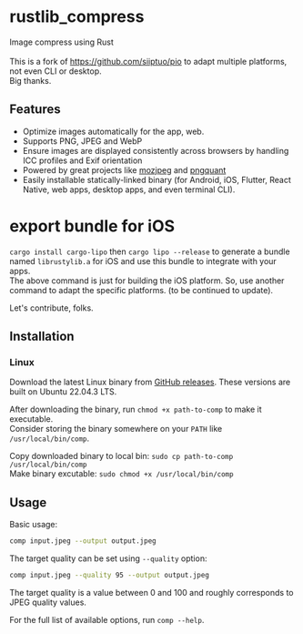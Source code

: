 # rustlib_compress
Image compress using Rust</br></br>
This is a fork of https://github.com/siiptuo/pio to adapt multiple platforms, not even CLI or desktop.</br>
Big thanks.

## Features

- Optimize images automatically for the app, web.
- Supports PNG, JPEG and WebP
- Ensure images are displayed consistently across browsers by handling ICC profiles and Exif orientation
- Powered by great projects like [mozjpeg](https://github.com/mozilla/mozjpeg) and [pngquant](https://pngquant.org/)
- Easily installable statically-linked binary (for Android, iOS, Flutter, React Native, web apps, desktop apps, and even terminal CLI).

# export bundle for iOS
`cargo install cargo-lipo`
then
`cargo lipo --release`
to generate a bundle named `librustylib.a` for iOS and use this bundle to integrate with your apps. </br>
The above command is just for building the iOS platform. So, use another command to adapt the specific platforms. (to be continued to update). </br>

Let's contribute, folks.

## Installation

### Linux

Download the latest Linux binary from [GitHub releases](https://github.com/nguyencse/rustlib_compress/releases).
These versions are built on Ubuntu 22.04.3 LTS.

After downloading the binary, run `chmod +x path-to-comp` to make it executable.</br>
Consider storing the binary somewhere on your `PATH` like `/usr/local/bin/comp`.</br>

Copy downloaded binary to local bin:
`sudo cp path-to-comp /usr/local/bin/comp`</br>
Make binary excutable:
`sudo chmod +x /usr/local/bin/comp`

## Usage

Basic usage:

```sh
comp input.jpeg --output output.jpeg
```

The target quality can be set using `--quality` option:

```sh
comp input.jpeg --quality 95 --output output.jpeg
```

The target quality is a value between 0 and 100 and roughly corresponds to JPEG quality values.

For the full list of available options, run `comp --help`.
